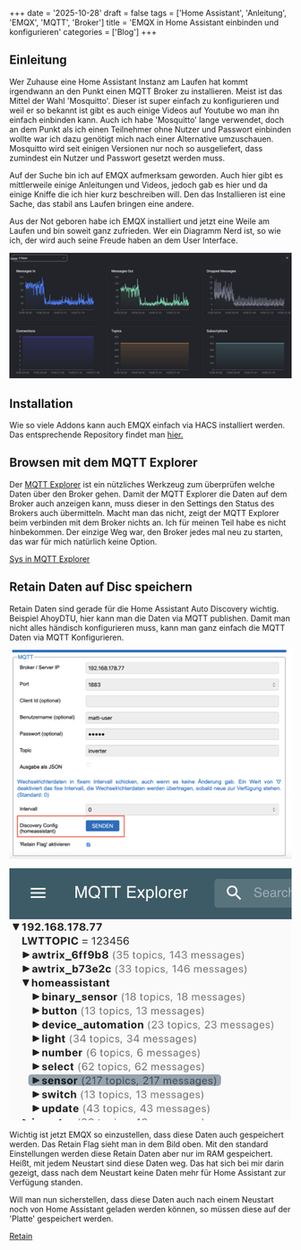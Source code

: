 +++
date = '2025-10-28'
draft = false
tags = ['Home Assistant', 'Anleitung', 'EMQX', 'MQTT', 'Broker']
title = 'EMQX in Home Assistant einbinden und konfigurieren'
categories = ['Blog']
+++

## Einleitung

Wer Zuhause eine Home Assistant Instanz am Laufen hat kommt irgendwann an den Punkt einen MQTT Broker zu installieren. Meist ist das Mittel der Wahl 'Mosquitto'. Dieser ist super einfach zu konfigurieren und weil er so bekannt ist gibt es auch einige Videos auf Youtube wo man ihn einfach einbinden kann. Auch ich habe 'Mosquitto' lange verwendet, doch an dem Punkt als ich einen Teilnehmer ohne Nutzer und Passwort einbinden wollte war ich dazu genötigt mich nach einer Alternative umzuschauen. Mosquitto wird seit einigen Versionen nur noch so ausgeliefert, dass zumindest ein Nutzer und Passwort gesetzt werden muss. 

Auf der Suche bin ich auf EMQX aufmerksam geworden. Auch hier gibt es mittlerweile einige Anleitungen und Videos, jedoch gab es hier und da einige Kniffe die ich hier kurz beschreiben will. Den das Installieren ist eine Sache, das stabil ans Laufen bringen eine andere. 

Aus der Not geboren habe ich EMQX installiert und jetzt eine Weile am Laufen und bin soweit ganz zufrieden. Wer ein Diagramm Nerd ist, so wie ich, der wird auch seine Freude haben an dem User Interface.

![Diagramme](images/diagram.png "Diagramme in EMQX")

## Installation

Wie so viele Addons kann auch EMQX einfach via HACS installiert werden. Das entsprechende Repository findet man [hier.](https://github.com/hassio-addons/addon-emqx)

## Browsen mit dem MQTT Explorer

Der [MQTT Explorer](https://mqtt-explorer.com) ist ein nützliches Werkzeug zum überprüfen welche Daten über den Broker gehen. Damit der MQTT Explorer die Daten auf dem Broker auch anzeigen kann, muss dieser in den Settings den Status des Brokers auch übermitteln. Macht man das nicht, zeigt der MQTT Explorer beim verbinden mit dem Broker nichts an. Ich für meinen Teil habe es nicht hinbekommen. Der einzige Weg war, den Broker jedes mal neu zu starten, das war für mich natürlich keine Option. 

[Sys in MQTT Explorer](images/sys.png "Der Sys-Knoten des Brokers im MQTT Explorer")

## Retain Daten auf Disc speichern

Retain Daten sind gerade für die Home Assistant Auto Discovery wichtig. Beispiel AhoyDTU, hier kann man die Daten via MQTT publishen. Damit man nicht alles händisch konfigurieren muss, kann man ganz einfach die MQTT Daten via MQTT Konfigurieren. 

![AhoyDTU](images/ahoy.png "Settings in AhoyDTU mit dem Knopf für die Auto Discovery")

![MQTT Explorer](images/mqtt-explorer.png "Auto Discovery in MQTT Explorer")

Wichtig ist jetzt EMQX so einzustellen, dass diese Daten auch gespeichert werden. Das Retain Flag sieht man in dem Bild oben. Mit den standard Einstellungen werden diese Retain Daten aber nur im RAM gespeichert. Heißt, mit jedem Neustart sind diese Daten weg. Das hat sich bei mir darin gezeigt, dass nach dem Neustart keine Daten mehr für Home Assistant zur Verfügung standen. 

Will man nun sicherstellen, dass diese Daten auch nach einem Neustart noch von Home Assistant geladen werden können, so müssen diese auf der 'Platte' gespeichert werden.

[Retain](images/retain.png "Retain-Daten auf der Disc speichern")
